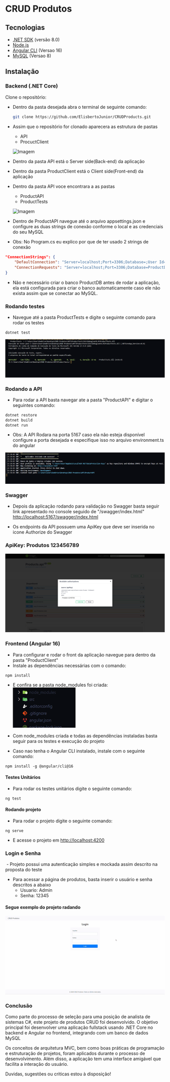 # CRUD Produtos

## Tecnologias

- [.NET SDK](https://dotnet.microsoft.com/download) (versão 8.0)
- [Node.js](https://nodejs.org/) 
- [Angular CLI](https://angular.io/cli) (Versao 16)
- [MySQL](https://www.mysql.com/downloads/) (Versao 8)

## Instalação

### Backend (.NET Core)

Clone o repositório:

- Dentro da pasta desejada abra o terminal de seguinte comando: 

   ```bash
   git clone https://github.com/ElisbertoJunior/CRUDProducts.git

- Assim que o repositório for clonado aparecera as estrutura de pastas
    * API
    * ProcuctClient

    ![Imagem](ProductClient/images/extruturaPastas.png)


- Dentro da pasta API está o Server side(Back-end) da aplicação
- Dentro da pasta ProductClient está o Client side(Front-end) da aplicação 
- Dentro da pasta API voce encontrara a as pastas
   * ProductAPI
   * ProductTests
   
   ![Imagem](ProductClient/images/pastaapi.png)

- Dentro de ProductAPI navegue até o arquivo appsettings.json e configure as duas strings 
de conexão conforme o local e as credenciais do seu MySQL
- Obs: No Program.cs eu explico por que de ter usado 2 strings de conexão

```json
"ConnectionStrings": {
    "DefaultConnection": "Server=localhost;Port=3306;Database=;User Id=seu_usuario;Password=sua_senha;Pooling=true;",
    "ConnectionRequests": "Server=localhost;Port=3306;Database=ProductDB;User Id=seu_usuario;Password=sua_senha;Pooling=true;"
}

``` 


* Não e necessário criar o banco ProductDB antes de rodar a aplicação, ela está configurada para criar o banco automaticamente
caso ele não exista assim que se conectar ao MySQL.

### Rodando testes

- Navegue até a pasta ProductTests e digite o seguinte comando para rodar os testes


```code
dotnet test
```
![Imagem](ProductClient/images/apitest.png)

### Rodando a API

- Para rodar a API basta navegar ate a pasta "ProductAPI" e digitar o seguintes comando:
```code
dotnet restore
dotnet build
dotnet run
```
- Obs: A API Rodara na porta 5167 caso ela não esteja disponível configure a porta desejada
e especifique isso no arquivo environment.ts do angular


![API rodando](ProductClient/images/apirodando.png)



### Swagger

- Depois da aplicação rodando para validação no Swagger basta seguir link apresentado no 
console seguido de "/swagger/index.html"
[http://localhost:5167/swagger/index.html](http://localhost:5167/swagger/index.html)

- Os endpoints da API possuem uma ApiKey que deve ser inserida no icone Authorize do Swagger
### ApiKey: Produtos 123456789
![API KEY](ProductClient/images/apikey.png)

### Frontend (Angular 16)

- Para configurar e rodar o front da aplicação navegue para dentro da pasta "ProductClient"
- Instale as dependências necessárias com o comando:
```code
npm install
```
- E confira se a pasta node_modules foi criada:
![Imagem](ProductClient/images/nodemodules.png)

- Com node_modules criada e todas as dependências instaladas basta seguir para os testes e execução 
do projeto

- Caso nao tenha o Angular CLI instalado, instale com o seguinte comando:
```code
npm install -g @angular/cli@16
```

#### Testes Unitários
- Para rodar os testes unitários digite o seguinte comando:
```code
ng test
```

#### Rodando projeto
- Para rodar o projeto digite o seguinte comando:
```code
ng serve
```

- E acesse o projeto em [http://localhost:4200](http://localhost:4200)

### Login e Senha
 - Projeto possui uma autenticação simples e mockada assim descrito na proposta do teste
 - Para acessar a página de produtos, basta inserir o usuário e senha descritos a abaixo
    * Usuario: Admin
    * Senha: 12345

#### Segue exemplo do projeto radando
![Gif](ProductClient/images/crudprodutos.gif)

### Conclusão
Como parte do processo de seleção para uma posição de analista de sistemas C#, este projeto de produtos CRUD foi desenvolvido. O objetivo principal foi desenvolver uma aplicação fullstack usando .NET Core no backend e Angular no frontend, integrando com um banco de dados MySQL

Os conceitos de arquitetura MVC, bem como boas práticas de programação e estruturação de projetos, foram aplicados durante o processo de desenvolvimento. Além disso, a aplicação tem uma interface amigável que facilita a interação do usuário.

Duvidas, sugestões ou criticas estou à disposição!
